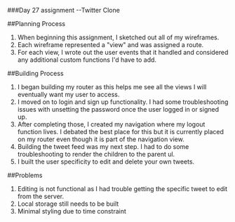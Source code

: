 ###Day 27 assignment --Twitter Clone

##Planning Process
1. When beginning this assignment, I sketched out all of my wireframes.
2. Each wireframe represented a "view" and was assigned a route.
3. For each view, I wrote out the user events that it handled and considered any additional custom functions I'd have to add.

##Building Process
1. I began building my router as this helps me see all the views I will eventually want my user to access.
2. I moved on to login and sign up functionality. I had some troubleshooting issues with unsetting the password once the user logged in or signed up.
3. After completing those, I created my navigation where my logout function lives. I debated the best place for this but it is currently placed on my router even though it is part of the navigation view.
4. Building the tweet feed was my next step. I had to do some troubleshooting to render the children to the parent ul.
5. I built the user specificity to edit and delete your own tweets.

##Problems
1. Editing is not functional as I had trouble getting the specific tweet to edit from the server.
2. Local storage still needs to be built
3. Minimal styling due to time constraint
